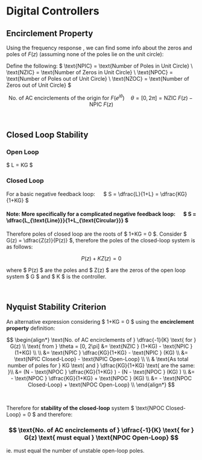 # Digital Controllers


## Encirclement Property

Using the frequency response , we can find some info about the zeros and poles of $F(z)$ (assuming none of the poles lie on the unit circle):

Define the following:
$ \text{NPIC} = \text{Number of Poles in Unit Circle} \\
\text{NZIC} = \text{Number of Zeros in Unit Circle} \\
\text{NPOC} = \text{Number of Poles out of Unit Circle} \\
\text{NZOC} = \text{Number of Zeros out of Unit Circle} $

$$ \text{No. of AC encirclements of the origin for } F(e^{j \theta}) \quad \theta = [0, 2\pi] = \text{NZIC } F(z) - \text{NPIC } F(z) $$

</br>

## Closed Loop Stability

### Open Loop
$ L = KG $

### Closed Loop

For a basic negative feedback loop: &emsp;  $ S = \dfrac{L}{1+L} = \dfrac{KG}{1+KG} $

#### Note: More specifically for a complicated negative feedback loop: &emsp; $ S = \dfrac{L_{\text{Line}}}{1+L_{\text{Circular}}} $

Therefore poles of closed loop are the roots of $ 1+KG = 0 $. Consider $ G(z) = \dfrac{Z(z)}{P(z)} $, therefore the poles of the closed-loop system is as follows:

$$ P(z) + K Z(z) = 0 $$

where $ P(z) $ are the poles and $ Z(z) $ are the zeros of the open loop system $ G $ and $ K $ is the controller.

</br>

## Nyquist Stability Criterion

An alternative expression considering $ 1+KG = 0 $ using the **encirclement property** definition:

$$
\begin{align*}
\text{No. of AC encirclements of } \dfrac{-1}{K} \text{ for } G(z) \\ \text{ from } \theta = [0, 2\pi] &= \text{NZIC } (1+KG) - \text{NPIC } (1+KG) \\ \\
&= \text{NPIC } \dfrac{KG}{1+KG} - \text{NPIC } (KG) \\
&= \text{NPIC Closed-Loop}  - \text{NPIC Open-Loop} \\ \\
& \text{As total number of poles for } KG \text{ and } \dfrac{KG}{1+KG} \text{ are the same: }\\ 
&= (N - \text{NPOC } \dfrac{KG}{1+KG} ) - (N - \text{NPOC } (KG) ) \\
&= - \text{NPOC } \dfrac{KG}{1+KG} + \text{NPOC } (KG) \\
&= - \text{NPOC Closed-Loop} + \text{NPOC Open-Loop} \\
\end{align*}
$$

</br>

Therefore for **stability of the closed-loop** system $ \text{NPOC Closed-Loop} = 0 $ and therefore:

### $$ \text{No. of AC encirclements of } \dfrac{-1}{K} \text{ for } G(z) \text{ must equal } \text{NPOC Open-Loop} $$

ie. must equal the number of unstable open-loop poles.

